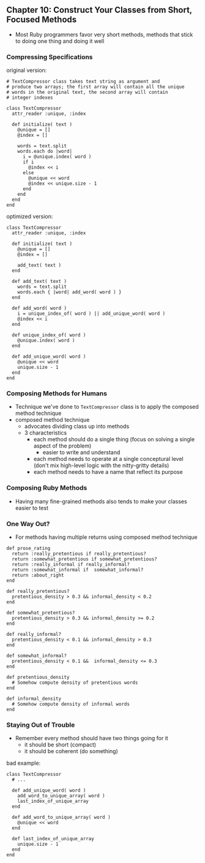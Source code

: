 ## Chapter 10: Construct Your Classes from Short, Focused Methods

- Most Ruby programmers favor very short methods, methods that stick to doing one thing and doing it well

### Compressing Specifications

original version:
```
# TextCompressor class takes text string as argument and 
# produce two arrays; the first array will contain all the unique
# words in the original text, the second array will contain
# integer indexes

class TextCompressor
  attr_reader :unique, :index
	
  def initialize( text )
    @unique = []
    @index = []
		
    words = text.split
    words.each do |word|
      i = @unique.index( word )
      if i
        @index << i
      else
        @unique << word
        @index << unique.size - 1
      end
    end
  end
end
```

optimized version:
```
class TextCompressor
  attr_reader :unique, :index
	
  def initialize( text )
    @unique = []
    @index = []
		
    add_text( text )
  end

  def add_text( text )
    words = text.split
    words.each { |word| add_word( word ) }
  end
	
  def add_word( word )
    i = unique_index_of( word ) || add_unique_word( word )
    @index << i
  end
	
  def unique_index_of( word )
    @unique.index( word )
  end
	
  def add_unique_word( word )
    @unique << word
    unique.size - 1
  end
end
```

### Composing Methods for Humans

- Technique we've done to `TextCompressor` class is to apply the composed method technique
- composed method technique
	- advocates dividing class up into methods
	- 3 characteristics
		- each method should do a single thing (focus on solving a single aspect of the problem)
			- easier to write and understand
		- each method needs to operate at a single conceptural level (don't mix high-level logic with the nitty-gritty details)
		- each method needs to have a name that reflect its purpose
	
### Composing Ruby Methods

- Having many fine-grained methods also tends to make your classes easier to test

### One Way Out?

- For methods having multiple returns using composed method technique

```
def prose_rating
  return :really_pretentious if really_pretentious?
  return :somewhat_pretentious if somewhat_pretentious?
  return :really_informal if really_informal?
  return :somewhat_informal if  somewhat_informal?
  return :about_right
end

def really_pretentious?
  pretentious_density > 0.3 && informal_density < 0.2
end

def somewhat_pretentious?
  pretentious_density > 0.3 && informal_density >= 0.2
end

def really_informal?
  pretentious_density < 0.1 && informal_density > 0.3
end

def somewhat_informal?
  pretentious_density < 0.1 &&  informal_density <= 0.3
end

def pretentious_density
  # Somehow compute density of pretentious words
end

def informal_density
  # Somehow compute density of informal words
end
```

### Staying Out of Trouble

- Remember every method should have two things going for it
	- it should be short (compact)
	- it should be coherent (do something)

bad example:
```
class TextCompressor
  # ...
	
  def add_unique_word( word )
    add_word_to_unique_array( word )
    last_index_of_unique_array
  end
	
  def add_word_to_unique_array( word )
    @unique << word
  end
	
  def last_index_of_unique_array
    unique.size - 1
  end
end
```